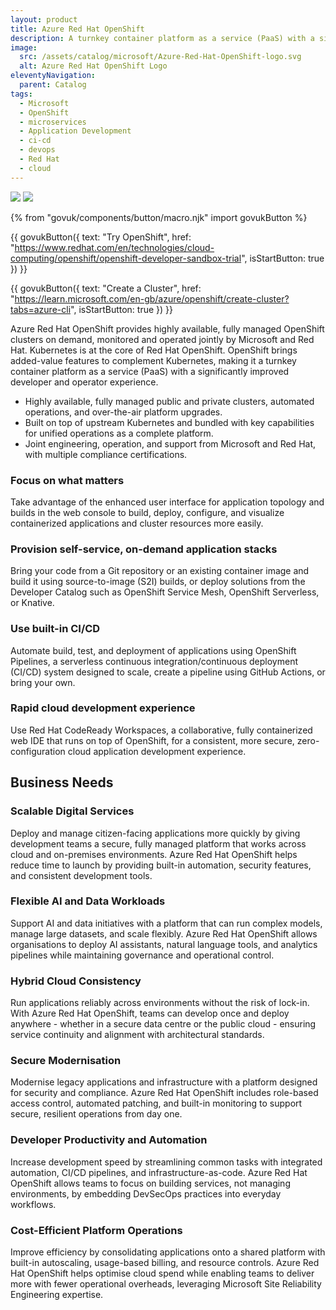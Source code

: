 ```yaml
---
layout: product
title: Azure Red Hat OpenShift
description: A turnkey container platform as a service (PaaS) with a significantly improved developer and operator experience.
image:
  src: /assets/catalog/microsoft/Azure-Red-Hat-OpenShift-logo.svg
  alt: Azure Red Hat OpenShift Logo
eleventyNavigation:
  parent: Catalog
tags:
  - Microsoft
  - OpenShift
  - microservices
  - Application Development
  - ci-cd
  - devops
  - Red Hat
  - cloud
---
```


![](https://img.shields.io/badge/provider-microsoft-blue)
![](https://img.shields.io/badge/owner-private_sector-orange)

{% from "govuk/components/button/macro.njk" import govukButton %}

{{ govukButton({
  text: "Try OpenShift",
  href: "https://www.redhat.com/en/technologies/cloud-computing/openshift/openshift-developer-sandbox-trial",
  isStartButton: true
}) }}
</br>

{{ govukButton({
  text: "Create a Cluster",
  href: "https://learn.microsoft.com/en-gb/azure/openshift/create-cluster?tabs=azure-cli",
  isStartButton: true
}) }}

Azure Red Hat OpenShift provides highly available, fully managed OpenShift clusters on demand, monitored and operated jointly by Microsoft and Red Hat. Kubernetes is at the core of Red Hat OpenShift. OpenShift brings added-value features to complement Kubernetes, making it a turnkey container platform as a service (PaaS) with a significantly improved developer and operator experience.

- Highly available, fully managed public and private clusters, automated operations, and over-the-air platform upgrades.
- Built on top of upstream Kubernetes and bundled with key capabilities for unified operations as a complete platform.
- Joint engineering, operation, and support from Microsoft and Red Hat, with multiple compliance certifications.

### Focus on what matters

Take advantage of the enhanced user interface for application topology and builds in the web console to build, deploy, configure, and visualize containerized applications and cluster resources more easily.

### Provision self-service, on-demand application stacks

Bring your code from a Git repository or an existing container image and build it using source-to-image (S2I) builds, or deploy solutions from the Developer Catalog such as OpenShift Service Mesh, OpenShift Serverless, or Knative.

### Use built-in CI/CD

Automate build, test, and deployment of applications using OpenShift Pipelines, a serverless continuous integration/continuous deployment (CI/CD) system designed to scale, create a pipeline using GitHub Actions, or bring your own.

### Rapid cloud development experience

Use Red Hat CodeReady Workspaces, a collaborative, fully containerized web IDE that runs on top of OpenShift, for a consistent, more secure, zero-configuration cloud application development experience.

## Business Needs

### Scalable Digital Services

Deploy and manage citizen-facing applications more quickly by giving development teams a secure, fully managed platform that works across cloud and on-premises environments. Azure Red Hat OpenShift helps reduce time to launch by providing built-in automation, security features, and consistent development tools.

### Flexible AI and Data Workloads

Support AI and data initiatives with a platform that can run complex models, manage large datasets, and scale flexibly. Azure Red Hat OpenShift allows organisations to deploy AI assistants, natural language tools, and analytics pipelines while maintaining governance and operational control.

### Hybrid Cloud Consistency

Run applications reliably across environments without the risk of lock-in. With Azure Red Hat OpenShift, teams can develop once and deploy anywhere - whether in a secure data centre or the public cloud - ensuring service continuity and alignment with architectural standards.

### Secure Modernisation

Modernise legacy applications and infrastructure with a platform designed for security and compliance. Azure Red Hat OpenShift includes role-based access control, automated patching, and built-in monitoring to support secure, resilient operations from day one.

### Developer Productivity and Automation

Increase development speed by streamlining common tasks with integrated automation, CI/CD pipelines, and infrastructure-as-code. Azure Red Hat OpenShift allows teams to focus on building services, not managing environments, by embedding DevSecOps practices into everyday workflows.

### Cost-Efficient Platform Operations

Improve efficiency by consolidating applications onto a shared platform with built-in autoscaling, usage-based billing, and resource controls. Azure Red Hat OpenShift helps optimise cloud spend while enabling teams to deliver more with fewer operational overheads, leveraging Microsoft Site Reliability Engineering expertise.
